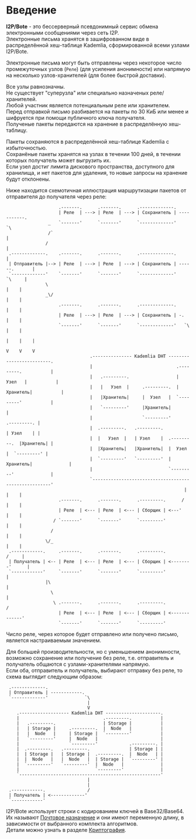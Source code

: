 # Введение

**I2P/Bote** - это бессерверный псевдонимный сервис обмена электронными сообщениями через сеть I2P.  
Электронные письма хранятся в зашифрованном виде в распределённой хеш-таблице Kademlia, сформированной всеми узлами I2P/Bote.

Электронные письма могут быть отправлены через некоторое число промежуточных узлов (`Реле`) (для усиления анонимности) или напрямую на несколько узлов-хранителей (для более быстрой доставки).

Все узлы равнозначны.  
Не существует "суперузла" или специально назначеных реле/хранителей.  
Любой участник является потенциальным реле или хранителем.  
Перед отправкой письмо разбивается на пакеты по 30 КиБ или менее и шифруется при помощи публичного ключа получателя.  
Полученые пакеты передаются на хранение в распределённую хеш-таблицу.

Пакеты сохраняются в распределённой хеш-таблице Kademlia с избыточностью.  
Сохранёные пакеты хранятся на узлах в течении 100 дней, в течении которых получатель может выгрузить их.  
Если узел достиг лимита дискового пространства, доступного для хранилища, и нет пакетов для удаления, то новые запросы на хранение будут отклонены.   

Ниже находится схемотичная иллюстрация маршрутизации пакетов от отправителя до получателя через реле:

```
                    .-------.      .-------.      .-------------.
                    | Реле  | ---> | Реле  | ---> | Сохранитель | -----------.
                _   `-------'      `-------'      `-------------'             `\
                /`                                                              |
               /                                                                |
 .-------------.    .-------.      .-------.      .-------------.               |
 | Отправитель |--> | Реле  | ---> | Реле  | ---> | Сохранитель | ------.       |
 `-------------'    `-------'      `-------'      `-------------'        `\     |
               \                                                           |    |
               _\/                                                         |    |
                    .-------.      .-------.      .-------------.          |    |
                    | Реле  | ---> | Реле  | ---> | Сохранитель | -.       |    |
                    `-------'      `-------'      `-------------'   `\     |    |
                                                                      |    |    |
                                                                      V    V    V
                                .--------------- Kademlia DHT -------------------------.
                                |                                .---------.           |
                                |   .---------.                  |  Узел   |           |
                                |   |   Узел  |     .---------.  |Хранитель|           |
                                |   |Хранитель|     |  Узел   |  `---------'           |
                                |   `---------'     |Хранитель|                        |
                                |                   `---------'            .---------. |
                                |  .---------.   .---------.               | Узел    | |
                                |  |   Узел  |   | Узел    |  .---------.  |Хранитель| |
                                |  |Хранитель|   |Хранитель|  |  Узел   |  `---------' |
                                |  `---------'   `---------'  |Хранитель|              |
                                |                             `---------'              |
                                `------------------------------------------------------'
                                                                    |    |    |
                    .-------.      .-------.      .---------.      /     |    |
                    | Реле  | <--- | Реле  | <--- | Сборщик | <---'      |    |
                  / `-------'      `-------'      `---------'            |    |
                 /                                                       |    |
               \/_                                                       |    |
 .------------.     .-------.      .-------.      .---------.           /     |
 | Получатель | <-- | Реле  | <--- | Реле  | <--- | Сборщик | <--------'      |
 `------------'     `-------'      `-------'      `---------'                 |
               |\                                                             |
                 \                                                            |
                  \ .-------.      .-------.      .---------.                /
                    | Реле  | <--- | Реле  | <--- | Сборщик | <-------------'
                    `-------'      `-------'      `---------'
```

Число реле, через которое будет отправлено или получено письмо, является настраиваемым значением.

Для большей производительности, но с уменьшением анонимности, возможно сохранение или получение без реле, т.е. отправитель и получатель общаются с узлами-хранителями напрямую.  
Если оба, отправитель и получатель, выбирают отправку без реле, то схема выглядит следующим образом:

```
 .-------------.
 | Отправитель | ------------.
 `-------------'              `\
                               |
                               V
    .------------------- Kademlia DHT ---------------------.
    |                                .---------.           |
    |   .---------.                  | Storage |           |
    |   | Storage |     .---------.  |  Node   |           |
    |   |  Node   |     | Storage |  `---------'           |
    |   `---------'     |  Node   |                        |
    |                   `---------'            .---------. |
    |  .---------.   .---------.               | Storage | |
    |  | Storage |   | Storage |  .---------.  |  Node   | |
    |  |  Node   |   |  Node   |  | Storage |  `---------' |
    |  `---------'   `---------'  |  Node   |              |
    |                             `---------'              |
    `------------------------------------------------------'
                               |
                               |
 .------------.                /
 | Получатель | <-------------'
 `------------'
```

I2P/Bote использует строки с кодированием ключей в Base32/Base64.  
Их называют [Почтовое назначение](../terms.md#почтовое-назначение) и они имеют переменную длину, в зависимости от выбранного комплекта алгоритмов.  
Детали можно узнать в разделе [Криптография](cryptography.md).
